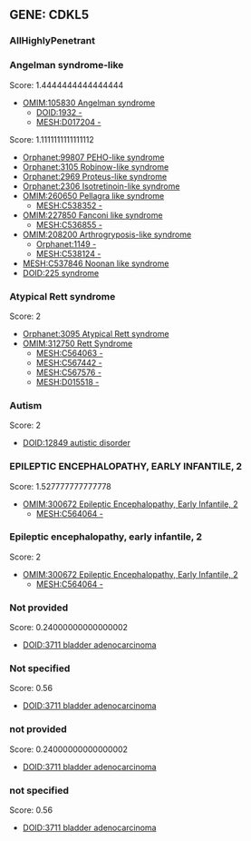 
## GENE: CDKL5

### AllHighlyPenetrant

### Angelman syndrome-like

Score: 1.4444444444444444

 * [OMIM:105830 Angelman syndrome](http://beta.monarchinitiative.org/disease/OMIM:105830)
    * [DOID:1932 -](http://beta.monarchinitiative.org/disease/DOID:1932)
    * [MESH:D017204 -](http://beta.monarchinitiative.org/disease/MESH:D017204)

Score: 1.1111111111111112

 * [Orphanet:99807 PEHO-like syndrome](http://beta.monarchinitiative.org/disease/Orphanet:99807)
 * [Orphanet:3105 Robinow-like syndrome](http://beta.monarchinitiative.org/disease/Orphanet:3105)
 * [Orphanet:2969 Proteus-like syndrome](http://beta.monarchinitiative.org/disease/Orphanet:2969)
 * [Orphanet:2306 Isotretinoin-like syndrome](http://beta.monarchinitiative.org/disease/Orphanet:2306)
 * [OMIM:260650 Pellagra like syndrome](http://beta.monarchinitiative.org/disease/OMIM:260650)
    * [MESH:C538352 -](http://beta.monarchinitiative.org/disease/MESH:C538352)
 * [OMIM:227850 Fanconi like syndrome](http://beta.monarchinitiative.org/disease/OMIM:227850)
    * [MESH:C536855 -](http://beta.monarchinitiative.org/disease/MESH:C536855)
 * [OMIM:208200 Arthrogryposis-like syndrome](http://beta.monarchinitiative.org/disease/OMIM:208200)
    * [Orphanet:1149 -](http://beta.monarchinitiative.org/disease/Orphanet:1149)
    * [MESH:C538124 -](http://beta.monarchinitiative.org/disease/MESH:C538124)
 * [MESH:C537846 Noonan like syndrome](http://beta.monarchinitiative.org/disease/MESH:C537846)
 * [DOID:225 syndrome](http://beta.monarchinitiative.org/disease/DOID:225)

### Atypical Rett syndrome

Score: 2

 * [Orphanet:3095 Atypical Rett syndrome](http://beta.monarchinitiative.org/disease/Orphanet:3095)
 * [OMIM:312750 Rett Syndrome](http://beta.monarchinitiative.org/disease/OMIM:312750)
    * [MESH:C564063 -](http://beta.monarchinitiative.org/disease/MESH:C564063)
    * [MESH:C567442 -](http://beta.monarchinitiative.org/disease/MESH:C567442)
    * [MESH:C567576 -](http://beta.monarchinitiative.org/disease/MESH:C567576)
    * [MESH:D015518 -](http://beta.monarchinitiative.org/disease/MESH:D015518)

### Autism

Score: 2

 * [DOID:12849 autistic disorder](http://beta.monarchinitiative.org/disease/DOID:12849)

### EPILEPTIC ENCEPHALOPATHY, EARLY INFANTILE, 2

Score: 1.527777777777778

 * [OMIM:300672 Epileptic Encephalopathy, Early Infantile, 2](http://beta.monarchinitiative.org/disease/OMIM:300672)
    * [MESH:C564064 -](http://beta.monarchinitiative.org/disease/MESH:C564064)

### Epileptic encephalopathy, early infantile, 2

Score: 2

 * [OMIM:300672 Epileptic Encephalopathy, Early Infantile, 2](http://beta.monarchinitiative.org/disease/OMIM:300672)
    * [MESH:C564064 -](http://beta.monarchinitiative.org/disease/MESH:C564064)

### Not provided

Score: 0.24000000000000002

 * [DOID:3711 bladder adenocarcinoma](http://beta.monarchinitiative.org/disease/DOID:3711)

### Not specified

Score: 0.56

 * [DOID:3711 bladder adenocarcinoma](http://beta.monarchinitiative.org/disease/DOID:3711)

### not provided

Score: 0.24000000000000002

 * [DOID:3711 bladder adenocarcinoma](http://beta.monarchinitiative.org/disease/DOID:3711)

### not specified

Score: 0.56

 * [DOID:3711 bladder adenocarcinoma](http://beta.monarchinitiative.org/disease/DOID:3711)
